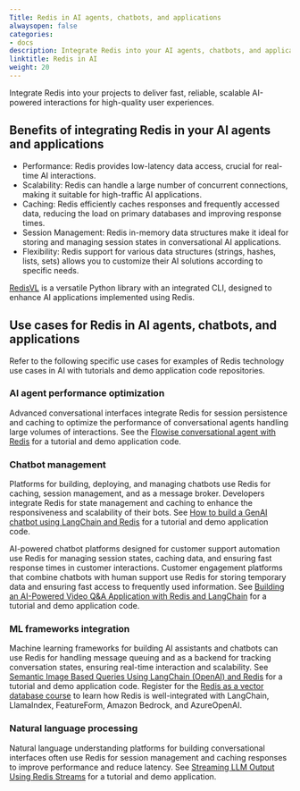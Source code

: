 ```yaml
---
Title: Redis in AI agents, chatbots, and applications
alwaysopen: false
categories:
- docs
description: Integrate Redis into your AI agents, chatbots, and applications.
linktitle: Redis in AI
weight: 20
---
```


Integrate Redis into your projects to deliver fast, reliable, scalable AI-powered interactions for high-quality user experiences.

## Benefits of integrating Redis in your AI agents and applications

- Performance: Redis provides low-latency data access, crucial for real-time AI interactions.
- Scalability: Redis can handle a large number of concurrent connections, making it suitable for high-traffic AI applications.
- Caching: Redis efficiently caches responses and frequently accessed data, reducing the load on primary databases and improving response times.
- Session Management: Redis in-memory data structures make it ideal for storing and managing session states in conversational AI applications.
- Flexibility: Redis support for various data structures (strings, hashes, lists, sets) allows you to customize their AI solutions according to specific needs.

[RedisVL](https://redis.io/docs/latest/integrate/redisvl/) is a versatile Python library with an integrated CLI, designed to enhance AI applications implemented using Redis. 

## Use cases for Redis in AI agents, chatbots, and applications

Refer to the following specific use cases for examples of Redis technology use cases in AI with tutorials and demo application code repositories. 

### AI agent performance optimization

Advanced conversational interfaces integrate Redis for session persistence and caching to optimize the performance of conversational agents handling large volumes of interactions. See the [Flowise conversational agent with Redis](https://redis.io/learn/howtos/solutions/flowise/conversational-agent) for a tutorial and demo application code.

### Chatbot management

Platforms for building, deploying, and managing chatbots use Redis for caching, session management, and as a message broker. Developers integrate Redis for state management and caching to enhance the responsiveness and scalability of their bots. See [How to build a GenAI chatbot using LangChain and Redis](https://redis.io/learn/howtos/solutions/vector/gen-ai-chatbot) for a tutorial and demo application code.

AI-powered chatbot platforms designed for customer support automation use Redis for managing session states, caching data, and ensuring fast response times in customer interactions.
Customer engagement platforms that combine chatbots with human support use Redis for storing temporary data and ensuring fast access to frequently used information. See [Building an AI-Powered Video Q&A Application with Redis and LangChain](https://redis.io/learn/howtos/solutions/vector/ai-qa-videos-langchain-redis-openai-google) for a tutorial and demo application code.

### ML frameworks integration

Machine learning frameworks for building AI assistants and chatbots can use Redis for handling message queuing and as a backend for tracking conversation states, ensuring real-time interaction and scalability. See [Semantic Image Based Queries Using LangChain (OpenAI) and Redis](https://redis.io/learn/howtos/solutions/vector/image-summary-search) for a tutorial and demo application code. Register for the [Redis as a vector database course](https://redis.io/university/courses/ru402/) to learn how Redis is well-integrated with LangChain, LlamaIndex, FeatureForm, Amazon Bedrock, and AzureOpenAI.

### Natural language processing

Natural language understanding platforms for building conversational interfaces often use Redis for session management and caching responses to improve performance and reduce latency. See [Streaming LLM Output Using Redis Streams](https://redis.io/learn/howtos/solutions/streams/streaming-llm-output) for a tutorial and demo application.




